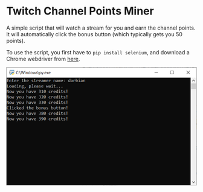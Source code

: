 # Twitch Channel Points Miner
A simple script that will watch a stream for you and earn the channel points.
It will automatically click the bonus button (which typically gets you 50 points).

To use the script, you first have to `pip install selenium`, and download a Chrome webdriver from [here](https://chromedriver.chromium.org/downloads).

![Screenshot](/screenshot.png?raw=true)
